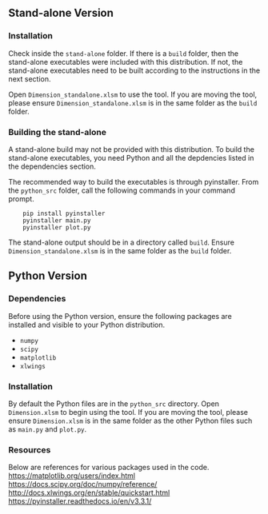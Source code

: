 
## Stand-alone Version ##
### Installation ###
Check inside the `stand-alone` folder. If there is a `build` folder, then the stand-alone executables were included with this distribution.
If not, the stand-alone executables need to be built according to the instructions in the next section.

Open `Dimension_standalone.xlsm` to use the tool.
If you are moving the tool, please ensure `Dimension_standalone.xlsm` is in the same folder as the `build` folder.

### Building the stand-alone ###
A stand-alone build may not be provided with this distribution.
To build the stand-alone executables, you need Python and all the depdencies listed in the dependencies section.

The recommended way to build the executables is through pyinstaller.
From the `python_src` folder, call the following commands in your command prompt.
```Shell
	pip install pyinstaller
	pyinstaller main.py
	pyinstaller plot.py
```
The stand-alone output should be in a directory called `build`.
Ensure `Dimension_standalone.xlsm` is in the same folder as the `build` folder.

## Python Version ##
### Dependencies ###
Before using the Python version, ensure the following packages are installed and visible to your Python distribution.
* `numpy`
* `scipy`
* `matplotlib`
* `xlwings`

### Installation ###
By default the Python files are in the `python_src` directory.
Open `Dimension.xlsm` to begin using the tool.
If you are moving the tool, please ensure `Dimension.xlsm` is in the same folder as the other Python files such as `main.py` and `plot.py`. 

### Resources ###
Below are references for various packages used in the code.
https://matplotlib.org/users/index.html
https://docs.scipy.org/doc/numpy/reference/
http://docs.xlwings.org/en/stable/quickstart.html
https://pyinstaller.readthedocs.io/en/v3.3.1/
